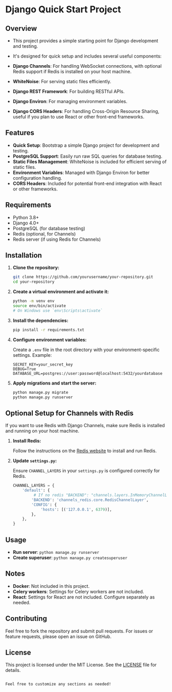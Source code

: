 # Django Quick Start Project

## Overview

- This project provides a simple starting point for Django development and testing. 
- It's designed for quick setup and includes several useful components:

- **Django Channels**: For handling WebSocket connections, with optional Redis support if Redis is installed on your host machine.
- **WhiteNoise**: For serving static files efficiently.
- **Django REST Framework**: For building RESTful APIs.
- **Django Environ**: For managing environment variables.
- **Django CORS Headers**: For handling Cross-Origin Resource Sharing, useful if you plan to use React or other front-end frameworks.

## Features

- **Quick Setup**: Bootstrap a simple Django project for development and testing.
- **PostgreSQL Support**: Easily run raw SQL queries for database testing.
- **Static Files Management**: WhiteNoise is included for efficient serving of static files.
- **Environment Variables**: Managed with Django Environ for better configuration handling.
- **CORS Headers**: Included for potential front-end integration with React or other frameworks.

## Requirements

- Python 3.8+
- Django 4.0+
- PostgreSQL (for database testing)
- Redis (optional, for Channels)
- Redis server (if using Redis for Channels)

## Installation

1. **Clone the repository:**

   ```bash
   git clone https://github.com/yourusername/your-repository.git
   cd your-repository
   ```

2. **Create a virtual environment and activate it:**

   ```bash
   python -m venv env
   source env/bin/activate  
   # On Windows use `env\Scripts\activate`
   ```

3. **Install the dependencies:**

   ```bash
   pip install -r requirements.txt
   ```

4. **Configure environment variables:**

   Create a `.env` file in the root directory with your environment-specific settings. Example:

   ```plaintext
   SECRET_KEY=your_secret_key
   DEBUG=True
   DATABASE_URL=postgres://user:password@localhost:5432/yourdatabase
   ```

5. **Apply migrations and start the server:**

   ```bash
   python manage.py migrate
   python manage.py runserver
   ```

## Optional Setup for Channels with Redis

If you want to use Redis with Django Channels, make sure Redis is installed and running on your host machine.

1. **Install Redis:**

   Follow the instructions on the [Redis website](https://redis.io/download) to install and run Redis.

2. **Update `settings.py`:**

   Ensure `CHANNEL_LAYERS` in your `settings.py` is configured correctly for Redis.

   ```python
   CHANNEL_LAYERS = {
       'default': {
            # If no redis "BACKEND": "channels.layers.InMemoryChannelLayer",
           'BACKEND': 'channels_redis.core.RedisChannelLayer',
           'CONFIG': {
               'hosts': [('127.0.0.1', 6379)],
           },
       },
   }
   ```

## Usage

- **Run server**: `python manage.py runserver`
- **Create superuser**: `python manage.py createsuperuser`

## Notes

- **Docker**: Not included in this project.
- **Celery workers**: Settings for Celery workers are not included.
- **React**: Settings for React are not included. Configure separately as needed.

## Contributing

Feel free to fork the repository and submit pull requests. For issues or feature requests, please open an issue on GitHub.

## License

This project is licensed under the MIT License. See the [LICENSE](LICENSE) file for details.
```

Feel free to customize any sections as needed!